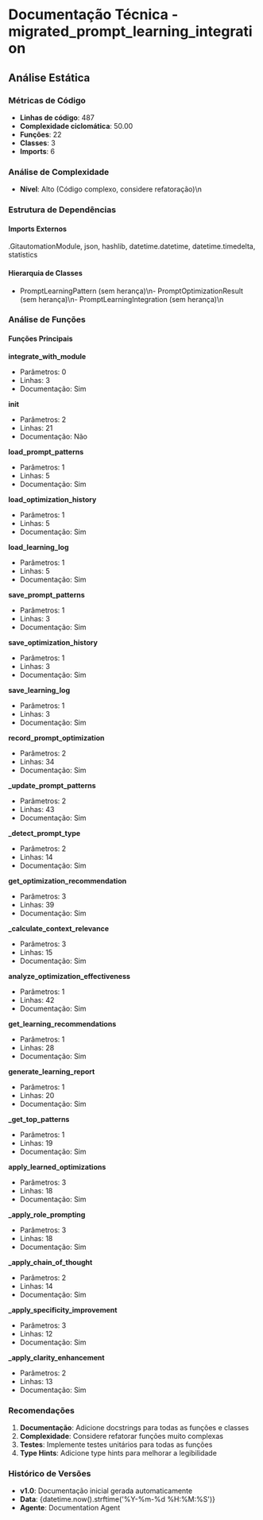 # Documentação Técnica - migrated_prompt_learning_integration

## Análise Estática

### Métricas de Código
- **Linhas de código**: 487
- **Complexidade ciclomática**: 50.00
- **Funções**: 22
- **Classes**: 3
- **Imports**: 6

### Análise de Complexidade
- **Nível**: Alto (Código complexo, considere refatoração)\n
### Estrutura de Dependências

#### Imports Externos
.GitautomationModule, json, hashlib, datetime.datetime, datetime.timedelta, statistics

#### Hierarquia de Classes
- PromptLearningPattern (sem herança)\n- PromptOptimizationResult (sem herança)\n- PromptLearningIntegration (sem herança)\n
### Análise de Funções

#### Funções Principais
**integrate_with_module**
- Parâmetros: 0
- Linhas: 3
- Documentação: Sim

**__init__**
- Parâmetros: 2
- Linhas: 21
- Documentação: Não

**load_prompt_patterns**
- Parâmetros: 1
- Linhas: 5
- Documentação: Sim

**load_optimization_history**
- Parâmetros: 1
- Linhas: 5
- Documentação: Sim

**load_learning_log**
- Parâmetros: 1
- Linhas: 5
- Documentação: Sim

**save_prompt_patterns**
- Parâmetros: 1
- Linhas: 3
- Documentação: Sim

**save_optimization_history**
- Parâmetros: 1
- Linhas: 3
- Documentação: Sim

**save_learning_log**
- Parâmetros: 1
- Linhas: 3
- Documentação: Sim

**record_prompt_optimization**
- Parâmetros: 2
- Linhas: 34
- Documentação: Sim

**_update_prompt_patterns**
- Parâmetros: 2
- Linhas: 43
- Documentação: Sim

**_detect_prompt_type**
- Parâmetros: 2
- Linhas: 14
- Documentação: Sim

**get_optimization_recommendation**
- Parâmetros: 3
- Linhas: 39
- Documentação: Sim

**_calculate_context_relevance**
- Parâmetros: 3
- Linhas: 15
- Documentação: Sim

**analyze_optimization_effectiveness**
- Parâmetros: 1
- Linhas: 42
- Documentação: Sim

**get_learning_recommendations**
- Parâmetros: 1
- Linhas: 28
- Documentação: Sim

**generate_learning_report**
- Parâmetros: 1
- Linhas: 20
- Documentação: Sim

**_get_top_patterns**
- Parâmetros: 1
- Linhas: 19
- Documentação: Sim

**apply_learned_optimizations**
- Parâmetros: 3
- Linhas: 18
- Documentação: Sim

**_apply_role_prompting**
- Parâmetros: 3
- Linhas: 18
- Documentação: Sim

**_apply_chain_of_thought**
- Parâmetros: 2
- Linhas: 14
- Documentação: Sim

**_apply_specificity_improvement**
- Parâmetros: 3
- Linhas: 12
- Documentação: Sim

**_apply_clarity_enhancement**
- Parâmetros: 2
- Linhas: 13
- Documentação: Sim

### Recomendações

1. **Documentação**: Adicione docstrings para todas as funções e classes
2. **Complexidade**: Considere refatorar funções muito complexas
3. **Testes**: Implemente testes unitários para todas as funções
4. **Type Hints**: Adicione type hints para melhorar a legibilidade

### Histórico de Versões

- **v1.0**: Documentação inicial gerada automaticamente
- **Data**: {datetime.now().strftime('%Y-%m-%d %H:%M:%S')}
- **Agente**: Documentation Agent

